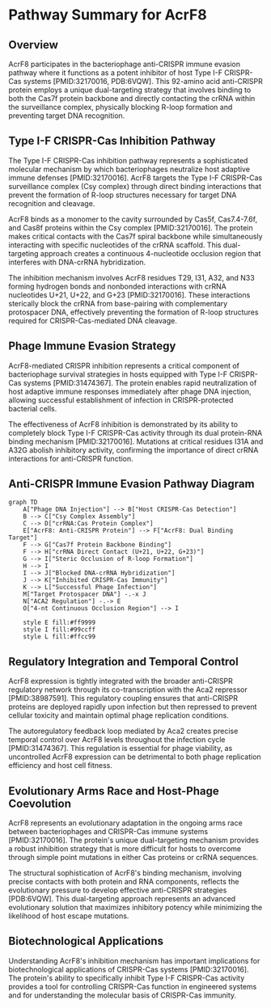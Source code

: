 # Pathway Summary for AcrF8

## Overview
AcrF8 participates in the bacteriophage anti-CRISPR immune evasion pathway where it functions as a potent inhibitor of host Type I-F CRISPR-Cas systems [PMID:32170016, PDB:6VQW]. This 92-amino acid anti-CRISPR protein employs a unique dual-targeting strategy that involves binding to both the Cas7f protein backbone and directly contacting the crRNA within the surveillance complex, physically blocking R-loop formation and preventing target DNA recognition.

## Type I-F CRISPR-Cas Inhibition Pathway
The Type I-F CRISPR-Cas inhibition pathway represents a sophisticated molecular mechanism by which bacteriophages neutralize host adaptive immune defenses [PMID:32170016]. AcrF8 targets the Type I-F CRISPR-Cas surveillance complex (Csy complex) through direct binding interactions that prevent the formation of R-loop structures necessary for target DNA recognition and cleavage.

AcrF8 binds as a monomer to the cavity surrounded by Cas5f, Cas7.4-7.6f, and Cas8f proteins within the Csy complex [PMID:32170016]. The protein makes critical contacts with the Cas7f spiral backbone while simultaneously interacting with specific nucleotides of the crRNA scaffold. This dual-targeting approach creates a continuous 4-nucleotide occlusion region that interferes with DNA-crRNA hybridization.

The inhibition mechanism involves AcrF8 residues T29, I31, A32, and N33 forming hydrogen bonds and nonbonded interactions with crRNA nucleotides U+21, U+22, and G+23 [PMID:32170016]. These interactions sterically block the crRNA from base-pairing with complementary protospacer DNA, effectively preventing the formation of R-loop structures required for CRISPR-Cas-mediated DNA cleavage.

## Phage Immune Evasion Strategy
AcrF8-mediated CRISPR inhibition represents a critical component of bacteriophage survival strategies in hosts equipped with Type I-F CRISPR-Cas systems [PMID:31474367]. The protein enables rapid neutralization of host adaptive immune responses immediately after phage DNA injection, allowing successful establishment of infection in CRISPR-protected bacterial cells.

The effectiveness of AcrF8 inhibition is demonstrated by its ability to completely block Type I-F CRISPR-Cas activity through its dual protein-RNA binding mechanism [PMID:32170016]. Mutations at critical residues I31A and A32G abolish inhibitory activity, confirming the importance of direct crRNA interactions for anti-CRISPR function.

## Anti-CRISPR Immune Evasion Pathway Diagram

```mermaid
graph TD
    A["Phage DNA Injection"] --> B["Host CRISPR-Cas Detection"]
    B --> C["Csy Complex Assembly"]
    C --> D["crRNA:Cas Protein Complex"]
    E["AcrF8: Anti-CRISPR Protein"] --> F["AcrF8: Dual Binding Target"]
    F --> G["Cas7f Protein Backbone Binding"]
    F --> H["crRNA Direct Contact (U+21, U+22, G+23)"]
    G --> I["Steric Occlusion of R-loop Formation"]
    H --> I
    I --> J["Blocked DNA-crRNA Hybridization"]
    J --> K["Inhibited CRISPR-Cas Immunity"]
    K --> L["Successful Phage Infection"]
    M["Target Protospacer DNA"] -.-x J
    N["ACA2 Regulation"] -.-> E
    O["4-nt Continuous Occlusion Region"] --> I

    style E fill:#ff9999
    style I fill:#99ccff
    style L fill:#ffcc99
```

## Regulatory Integration and Temporal Control
AcrF8 expression is tightly integrated with the broader anti-CRISPR regulatory network through its co-transcription with the Aca2 repressor [PMID:38987591]. This regulatory coupling ensures that anti-CRISPR proteins are deployed rapidly upon infection but then repressed to prevent cellular toxicity and maintain optimal phage replication conditions.

The autoregulatory feedback loop mediated by Aca2 creates precise temporal control over AcrF8 levels throughout the infection cycle [PMID:31474367]. This regulation is essential for phage viability, as uncontrolled AcrF8 expression can be detrimental to both phage replication efficiency and host cell fitness.

## Evolutionary Arms Race and Host-Phage Coevolution
AcrF8 represents an evolutionary adaptation in the ongoing arms race between bacteriophages and CRISPR-Cas immune systems [PMID:32170016]. The protein's unique dual-targeting mechanism provides a robust inhibition strategy that is more difficult for hosts to overcome through simple point mutations in either Cas proteins or crRNA sequences.

The structural sophistication of AcrF8's binding mechanism, involving precise contacts with both protein and RNA components, reflects the evolutionary pressure to develop effective anti-CRISPR strategies [PDB:6VQW]. This dual-targeting approach represents an advanced evolutionary solution that maximizes inhibitory potency while minimizing the likelihood of host escape mutations.

## Biotechnological Applications
Understanding AcrF8's inhibition mechanism has important implications for biotechnological applications of CRISPR-Cas systems [PMID:32170016]. The protein's ability to specifically inhibit Type I-F CRISPR-Cas activity provides a tool for controlling CRISPR-Cas function in engineered systems and for understanding the molecular basis of CRISPR-Cas immunity.